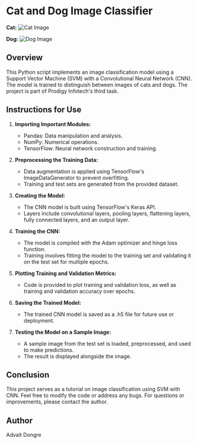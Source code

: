 # Cat and Dog Image Classifier

**Cat:**
![Cat Image](https://pbs.twimg.com/media/F_QzuHsXoAApvjz?format=jpg&name=small)

**Dog:**
![Dog Image](https://cdn.britannica.com/79/232779-050-6B0411D7/German-Shepherd-dog-Alsatian.jpg)

## Overview

This Python script implements an image classification model using a Support Vector Machine (SVM) with a Convolutional Neural Network (CNN). The model is trained to distinguish between images of cats and dogs. The project is part of Prodigy Infotech's third task.

## Instructions for Use

1. **Importing Important Modules:**
   - Pandas: Data manipulation and analysis.
   - NumPy: Numerical operations.
   - TensorFlow: Neural network construction and training.

2. **Preprocessing the Training Data:**
   - Data augmentation is applied using TensorFlow's ImageDataGenerator to prevent overfitting.
   - Training and test sets are generated from the provided dataset.

3. **Creating the Model:**
   - The CNN model is built using TensorFlow's Keras API.
   - Layers include convolutional layers, pooling layers, flattening layers, fully connected layers, and an output layer.

4. **Training the CNN:**
   - The model is compiled with the Adam optimizer and hinge loss function.
   - Training involves fitting the model to the training set and validating it on the test set for multiple epochs.

5. **Plotting Training and Validation Metrics:**
   - Code is provided to plot training and validation loss, as well as training and validation accuracy over epochs.

6. **Saving the Trained Model:**
   - The trained CNN model is saved as a .h5 file for future use or deployment.

7. **Testing the Model on a Sample Image:**
   - A sample image from the test set is loaded, preprocessed, and used to make predictions.
   - The result is displayed alongside the image.

## Conclusion

This project serves as a tutorial on image classification using SVM with CNN. Feel free to modify the code or address any bugs. For questions or improvements, please contact the author.

## Author
Advait Dongre
